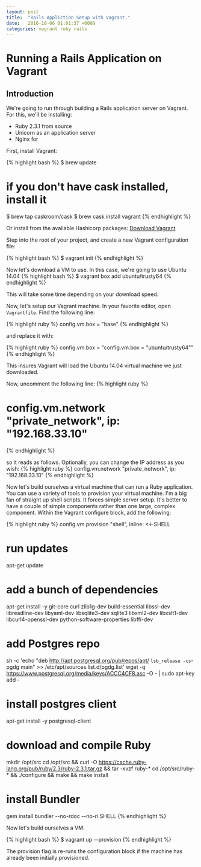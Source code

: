 ```yaml
---
layout: post
title:  "Rails Appliction Setup with Vagrant."
date:   2016-10-06 01:01:37 +0000
categories: vagrant ruby rails
---
```


# Running a Rails Application on Vagrant

## Introduction

We're going to run through building a Rails application server on Vagrant.  For this, we'll be installing:

* Ruby 2.3.1 from source
* Unicorn as an application server
* Nginx for 



First, install Vagrant:

{% highlight bash %}
$ brew update
# if you don't have cask installed, install it
$ brew tap caskroom/cask
$ brew cask install vagrant
{% endhighlight %}

Or install from the available Hashicorp packages: [Download Vagrant](https://www.vagrantup.com/downloads.html)

Step into the root of your project, and create a new Vagrant configuration file:

{% highlight bash %}
$ vagrant init
{% endhighlight %}

Now let's download a VM to use.  In this case, we're going to use Ubuntu 14.04
{% highlight bash %}
$ vagrant box add ubuntu/trusty64
{% endhighlight %}

This will take some time depending on your download speed.

Now, let's setup our Vagrant machine.  In your favorite editor, open `Vagrantfile`.  Find the following line:

{% highlight ruby %}
config.vm.box = "base"
{% endhighlight %}

and replace it with:

{% highlight ruby %}
config.vm.box = "config.vm.box = "ubuntu/trusty64""
{% endhighlight %}

This insures Vagrant will load the Ubuntu 14.04 virtual machine we just downloaded.

Now, uncomment the following line:
{% highlight ruby %}
# config.vm.network "private_network", ip: "192.168.33.10"
{% endhighlight %}

so it reads as follows.  Optionally, you can change the IP address as you wish:
{% highlight ruby %}
config.vm.network "private_network", ip: "192.168.33.10"
{% endhighlight %}

Now let's build ourselves a virtual machine that can run a Ruby application. You can use a variety of tools to provision your virtual machine.  I'm a big fan of straight up shell scripts. It forces simple server setup. It's better to have a couple of simple components rather than one large, complex component.  Within the Vagrant configure block, add the following:

{% highlight ruby %}
config.vm.provision "shell", inline: <<-SHELL
  # run updates
  apt-get update

  # add a bunch of dependencies
  apt-get install -y git-core curl zlib1g-dev build-essential libssl-dev libreadline-dev libyaml-dev libsqlite3-dev sqlite3 libxml2-dev libxslt1-dev libcurl4-openssl-dev python-software-properties libffi-dev

  # add Postgres repo
  sh -c 'echo "deb http://apt.postgresql.org/pub/repos/apt/ `lsb_release -cs`-pgdg main" >> /etc/apt/sources.list.d/pgdg.list'
  wget -q https://www.postgresql.org/media/keys/ACCC4CF8.asc -O - | sudo apt-key add -

  # install postgres client
  apt-get install -y postgresql-client

  # download and compile Ruby
  mkdir /opt/src
  cd /opt/src && curl -O https://cache.ruby-lang.org/pub/ruby/2.3/ruby-2.3.1.tar.gz && tar -xvzf ruby-*
  cd /opt/src/ruby-* && ./configure && make && make install

  # install Bundler
  gem install bundler --no-rdoc --no-ri
SHELL
{% endhighlight %}

Now let's build ourselves a VM:

{% highlight bash %}
$ vagrant up --provision
{% endhighlight %}

The provision flag is re-runs the configuration block if the machine has already been initially provisioned.
